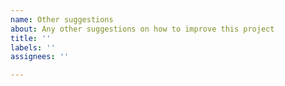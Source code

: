 ```yaml
---
name: Other suggestions
about: Any other suggestions on how to improve this project
title: ''
labels: ''
assignees: ''

---
```



